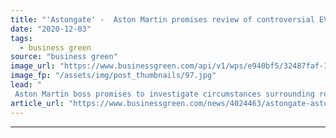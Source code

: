 ```yaml
---
title: "'Astongate' -  Aston Martin promises review of controversial EV report"
date: "2020-12-03"
tags: 
  - business green
source: "business green"
image_url: "https://www.businessgreen.com/api/v1/wps/e940bf5/32487faf-1d04-45af-8873-25401e95ddc0/5/Aston-Martin-DBS-Superleggera-007-Edition01-jpg-185x114.jpg"
image_fp: "/assets/img/post_thumbnails/97.jpg"
lead: "
 Aston Martin boss promises to investigate circumstances surrounding report on the carbon footprint of electric vehicles and internal combustion engine cars at the heart of 'astongate' accusations ..."
article_url: "https://www.businessgreen.com/news/4024463/astongate-aston-martin-promises-review-controversial-ev-report"
---
```


---
